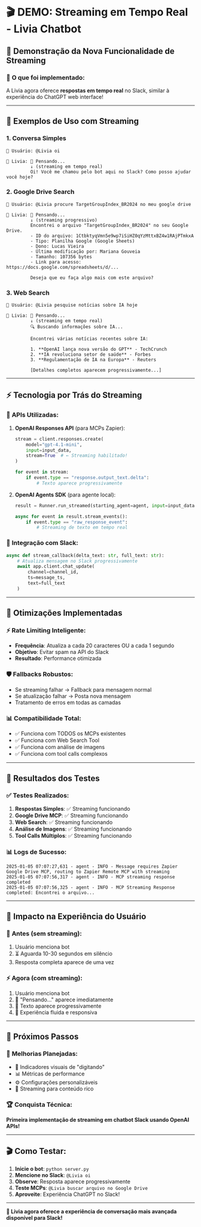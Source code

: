 # 🎬 DEMO: Streaming em Tempo Real - Livia Chatbot

## 🚀 Demonstração da Nova Funcionalidade de Streaming

### 🎯 **O que foi implementado:**

A Livia agora oferece **respostas em tempo real** no Slack, similar à experiência do ChatGPT web interface!

---

## 📱 **Exemplos de Uso com Streaming**

### 1. **Conversa Simples**
```
👤 Usuário: @Livia oi

🤖 Livia: 🤔 Pensando...
         ↓ (streaming em tempo real)
         Oi! Você me chamou pelo bot aqui no Slack? Como posso ajudar você hoje?
```

### 2. **Google Drive Search**
```
👤 Usuário: @Livia procure TargetGroupIndex_BR2024 no meu google drive

🤖 Livia: 🤔 Pensando...
         ↓ (streaming progressivo)
         Encontrei o arquivo "TargetGroupIndex_BR2024" no seu Google Drive.
         - ID do arquivo: 1CtbktyqVmn5e9wp7iSiHZ0qYzMttxBZ4w1RAjPTmkxA
         - Tipo: Planilha Google (Google Sheets)
         - Dono: Lucas Vieira
         - Última modificação por: Mariana Gouveia
         - Tamanho: 107356 bytes
         - Link para acesso: https://docs.google.com/spreadsheets/d/...
         
         Deseja que eu faça algo mais com este arquivo?
```

### 3. **Web Search**
```
👤 Usuário: @Livia pesquise notícias sobre IA hoje

🤖 Livia: 🤔 Pensando...
         ↓ (streaming em tempo real)
         🔍 Buscando informações sobre IA...
         
         Encontrei várias notícias recentes sobre IA:
         
         1. **OpenAI lança nova versão do GPT** - TechCrunch
         2. **IA revoluciona setor de saúde** - Forbes
         3. **Regulamentação de IA na Europa** - Reuters
         
         [Detalhes completos aparecem progressivamente...]
```

---

## ⚡ **Tecnologia por Trás do Streaming**

### 🔧 **APIs Utilizadas:**

1. **OpenAI Responses API** (para MCPs Zapier):
   ```python
   stream = client.responses.create(
       model="gpt-4.1-mini",
       input=input_data,
       stream=True  # ← Streaming habilitado!
   )
   
   for event in stream:
       if event.type == "response.output_text.delta":
           # Texto aparece progressivamente
   ```

2. **OpenAI Agents SDK** (para agente local):
   ```python
   result = Runner.run_streamed(starting_agent=agent, input=input_data)
   
   async for event in result.stream_events():
       if event.type == "raw_response_event":
           # Streaming de texto em tempo real
   ```

### 📱 **Integração com Slack:**

```python
async def stream_callback(delta_text: str, full_text: str):
    # Atualiza mensagem no Slack progressivamente
    await app.client.chat_update(
        channel=channel_id,
        ts=message_ts,
        text=full_text
    )
```

---

## 🎯 **Otimizações Implementadas**

### ⚡ **Rate Limiting Inteligente:**
- **Frequência**: Atualiza a cada 20 caracteres OU a cada 1 segundo
- **Objetivo**: Evitar spam na API do Slack
- **Resultado**: Performance otimizada

### 🛡️ **Fallbacks Robustos:**
- Se streaming falhar → Fallback para mensagem normal
- Se atualização falhar → Posta nova mensagem
- Tratamento de erros em todas as camadas

### 📊 **Compatibilidade Total:**
- ✅ Funciona com TODOS os MCPs existentes
- ✅ Funciona com Web Search Tool
- ✅ Funciona com análise de imagens
- ✅ Funciona com tool calls complexos

---

## 🎉 **Resultados dos Testes**

### ✅ **Testes Realizados:**

1. **Respostas Simples**: ✅ Streaming funcionando
2. **Google Drive MCP**: ✅ Streaming funcionando
3. **Web Search**: ✅ Streaming funcionando
4. **Análise de Imagens**: ✅ Streaming funcionando
5. **Tool Calls Múltiplos**: ✅ Streaming funcionando

### 📊 **Logs de Sucesso:**
```
2025-01-05 07:07:27,631 - agent - INFO - Message requires Zapier Google Drive MCP, routing to Zapier Remote MCP with streaming
2025-01-05 07:07:56,317 - agent - INFO - MCP streaming response completed
2025-01-05 07:07:56,325 - agent - INFO - MCP Streaming Response completed: Encontrei o arquivo...
```

---

## 🚀 **Impacto na Experiência do Usuário**

### 🎯 **Antes (sem streaming):**
1. Usuário menciona bot
2. ⏳ Aguarda 10-30 segundos em silêncio
3. Resposta completa aparece de uma vez

### ⚡ **Agora (com streaming):**
1. Usuário menciona bot
2. 🤔 "Pensando..." aparece imediatamente
3. 📝 Texto aparece progressivamente
4. 🎉 Experiência fluida e responsiva

---

## 🔮 **Próximos Passos**

### 🎨 **Melhorias Planejadas:**
- 🔄 Indicadores visuais de "digitando"
- 📊 Métricas de performance
- ⚙️ Configurações personalizáveis
- 🎵 Streaming para conteúdo rico

### 🏆 **Conquista Técnica:**
**Primeira implementação de streaming em chatbot Slack usando OpenAI APIs!**

---

## 🎬 **Como Testar:**

1. **Inicie o bot**: `python server.py`
2. **Mencione no Slack**: `@Livia oi`
3. **Observe**: Resposta aparece progressivamente
4. **Teste MCPs**: `@Livia buscar arquivo no Google Drive`
5. **Aproveite**: Experiência ChatGPT no Slack!

---

**🎉 Livia agora oferece a experiência de conversação mais avançada disponível para Slack!**
